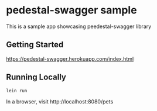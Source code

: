 # pedestal-swagger sample

This is a sample app showcasing peedestal-swagger library

## Getting Started

https://pedestal-swagger.herokuapp.com/index.html

## Running Locally

    lein run
    
In a browser, visit http://localhost:8080/pets
